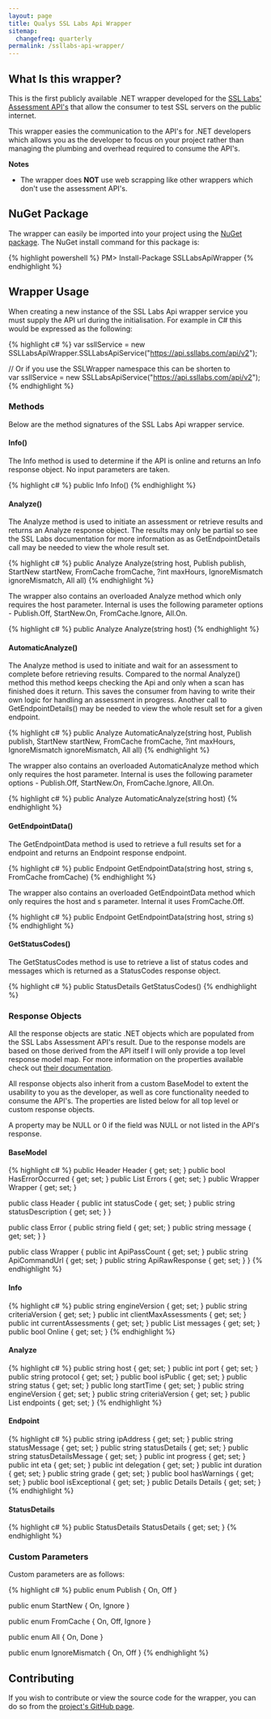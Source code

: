 ```yaml
---
layout: page
title: Qualys SSL Labs Api Wrapper
sitemap:
  changefreq: quarterly
permalink: /ssllabs-api-wrapper/
---
```

## What Is this wrapper?
This is the first publicly available .NET wrapper developed for the <a title="SSL Labs Assessment API's GitHub" href="https://github.com/ssllabs/ssllabs-scan/blob/master/ssllabs-api-docs.md" target="_blank">SSL Labs' Assessment API's</a> that allow the consumer to test SSL servers on the public internet.

This wrapper easies the communication to the API's for .NET developers which allows you as the developer to focus on your project rather than managing the plumbing and overhead required to consume the API's.

<strong>Notes</strong>
- The wrapper does <strong>NOT</strong> use web scrapping like other wrappers which don't use the assessment API's.  

<h2>NuGet Package</h2>
The wrapper can easily be imported into your project using the <a title="SSL Labs Api Wrapper NuGet Package" href="https://www.nuget.org/packages/SSLLabsApiWrapper/" target="_blank">NuGet package</a>. The NuGet install command for this package is:

{% highlight powershell %}
PM> Install-Package SSLLabsApiWrapper
{% endhighlight %}

<h2>Wrapper Usage</h2>
When creating a new instance of the SSL Labs Api wrapper service you must supply the API url during the initialisation. For example in C# this would be expressed as the following:

{% highlight c# %}
var ssllService = new SSLLabsApiWrapper.SSLLabsApiService("https://api.ssllabs.com/api/v2");

// Or if you use the SSLWrapper namespace this can be shorten to  
var ssllService = new SSLLabsApiService("https://api.ssllabs.com/api/v2");
{% endhighlight %}

<h3>Methods</h3>
Below are the method signatures of the SSL Labs Api wrapper service.

<h4>Info()</h4>
The Info method is used to determine if the API is online and returns an Info response object. No input parameters are taken.

{% highlight c# %}
public Info Info()
{% endhighlight %}

<h4>Analyze()</h4>
The Analyze method is used to initiate an assessment or retrieve results and returns an Analyze response object. The results may only be partial so see the SSL Labs documentation for more information as as GetEndpointDetails call may be needed to view the whole result set.

{% highlight c# %}
public Analyze Analyze(string host, Publish publish, StartNew startNew, FromCache fromCache, ?int maxHours, IgnoreMismatch ignoreMismatch, All all)
{% endhighlight %}

The wrapper also contains an overloaded Analyze method which only requires the host parameter. Internal is uses the following parameter options - Publish.Off, StartNew.On, FromCache.Ignore, All.On.

{% highlight c# %}
public Analyze Analyze(string host)
{% endhighlight %}

<h4>AutomaticAnalyze()</h4>
The Analyze method is used to initiate and wait for an assessment to complete before retrieving results. Compared to the normal Analyze() method this method keeps checking the Api and only when a scan has finished does it return. This saves the consumer from having to write their own logic for handling an assessment in progress. Another call to GetEndpointDetails() may be needed to view the whole result set for a given endpoint.

{% highlight c# %}
public Analyze AutomaticAnalyze(string host, Publish publish, StartNew startNew, FromCache fromCache, ?int maxHours, IgnoreMismatch ignoreMismatch, All all)
{% endhighlight %}

The wrapper also contains an overloaded AutomaticAnalyze method which only requires the host parameter. Internal is uses the following parameter options - Publish.Off, StartNew.On, FromCache.Ignore, All.On.

{% highlight c# %}
public Analyze AutomaticAnalyze(string host)
{% endhighlight %}

<h4>GetEndpointData()</h4>
The GetEndpointData method is used to retrieve a full results set for a endpoint and returns an Endpoint response endpoint.

{% highlight c# %}
public Endpoint GetEndpointData(string host, string s, FromCache fromCache)
{% endhighlight %}

The wrapper also contains an overloaded GetEndpointData method which only requires the host and s parameter. Internal it uses FromCache.Off.

{% highlight c# %}
public Endpoint GetEndpointData(string host, string s)
{% endhighlight %}

<h4>GetStatusCodes()</h4>
The GetStatusCodes method is use to retrieve a list of status codes and messages which is returned as a StatusCodes response object.

{% highlight c# %}
public StatusDetails GetStatusCodes()
{% endhighlight %}

<h3>Response Objects</h3>
All the response objects are static .NET objects which are populated from the SSL Labs Assessment API's result. Due to the response models are based on those derived from the API itself I will only provide a top level response model map. For more information on the properties available check out <a title="SSL Labs API Responses" href="(https://github.com/ssllabs/ssllabs-scan/blob/master/ssllabs-api-docs.md#response-objects" target="_blank">their documentation</a>.

All response objects also inherit from a custom BaseModel to extent the usability to you as the developer, as well as core functionality needed to consume the API's. The properties are listed below for all top level or custom response objects.

A property may be NULL or 0 if the field was NULL or not listed in the API's response.
<h4>BaseModel</h4>

{% highlight c# %}
public Header Header { get; set; }
public bool HasErrorOccurred { get; set; }
public List<Error> Errors { get; set; }
public Wrapper Wrapper { get; set; }

public class Header
{
  public int statusCode { get; set; }
  public string statusDescription { get; set; }
}

public class Error
{
	public string field { get; set; }
	public string message { get; set; }
}

public class Wrapper
{
    public int ApiPassCount { get; set; }
    public string ApiCommandUrl { get; set; }
    public string ApiRawResponse { get; set; }
}
{% endhighlight %}

<h4>Info</h4>

{% highlight c# %}
public string engineVersion { get; set; }
public string criteriaVersion { get; set; }
public int clientMaxAssessments { get; set; }
public int currentAssessments { get; set; }
public List<string> messages { get; set; }
public bool Online { get; set; }
{% endhighlight %}

<h4>Analyze</h4>

{% highlight c# %}
public string host { get; set; }
public int port { get; set; }
public string protocol { get; set; }
public bool isPublic { get; set; }
public string status { get; set; }
public long startTime { get; set; }
public string engineVersion { get; set; }
public string criteriaVersion { get; set; }
public List<Endpoint> endpoints { get; set; }
{% endhighlight %}

<h4>Endpoint</h4>

{% highlight c# %}
public string ipAddress { get; set; }
public string statusMessage { get; set; }
public string statusDetails { get; set; }
public string statusDetailsMessage { get; set; }
public int progress { get; set; }
public int eta { get; set; }
public int delegation { get; set; }
public int duration { get; set; }
public string grade { get; set; }
public bool hasWarnings { get; set; }
public bool isExceptional { get; set; }
public Details Details { get; set; }
{% endhighlight %}

<h4>StatusDetails</h4>

{% highlight c# %}
public StatusDetails StatusDetails { get; set; }
{% endhighlight %}

<h3>Custom Parameters</h3>
Custom parameters are as follows:

{% highlight c# %}
public enum Publish
{
    On,
    Off
}

public enum StartNew
{
    On,
	Ignore
}

public enum FromCache
{
    On,
    Off,
	Ignore
}

public enum All
{
    On,
    Done
}

public enum IgnoreMismatch
{
    On,
    Off
}
{% endhighlight %}

<h2>Contributing</h2>
If you wish to contribute or view the source code for the wrapper, you can do so from the <a title="SSL Labs Api Wrapper GitHub Page" href="https://github.com/AshleyPoole/ssllabs-api-wrapper" target="_blank">project's GitHub page</a>.
